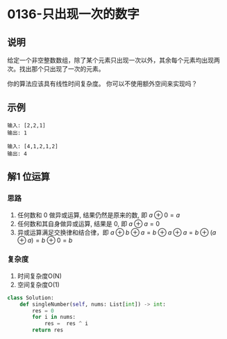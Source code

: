 # 0136-只出现一次的数字

## 说明
给定一个非空整数数组，除了某个元素只出现一次以外，其余每个元素均出现两次。找出那个只出现了一次的元素。

你的算法应该具有线性时间复杂度。 你可以不使用额外空间来实现吗？

## 示例
```
输入: [2,2,1]
输出: 1

输入: [4,1,2,1,2]
输出: 4
```

## 解1 位运算

### 思路
1. 任何数和 $0$ 做异或运算, 结果仍然是原来的数, 即 $a \oplus 0 = a$
2. 任何数和其自身做异或运算, 结果是 0, 即 $a \oplus a=0$
3. 异或运算满足交换律和结合律，即 $a \oplus b \oplus a=b \oplus a \oplus a=b \oplus (a \oplus a)=b \oplus0=b$

### 复杂度
1. 时间复杂度O(N)
2. 空间复杂度O(1)

```python
class Solution:
    def singleNumber(self, nums: List[int]) -> int:
        res = 0
        for i in nums:
            res =  res ^ i
        return res
```